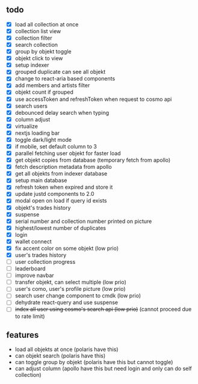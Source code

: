 ## todo

- [x] load all collection at once
- [x] collection list view
- [x] collection filter
- [x] search collection
- [x] group by objekt toggle
- [x] objekt click to view
- [x] setup indexer
- [x] grouped duplicate can see all objekt
- [x] change to react-aria based components
- [x] add members and artists filter
- [x] objekt count if grouped
- [x] use accessToken and refreshToken when request to cosmo api
- [x] search users
- [x] debounced delay search when typing
- [x] column adjust
- [x] virtualize
- [x] nextjs loading bar
- [x] toggle dark/light mode
- [x] if mobile, set default column to 3
- [x] parallel fetching user objekt for faster load
- [x] get objekt copies from database (temporary fetch from apollo)
- [x] fetch description metadata from apollo
- [x] get all objekts from indexer database
- [x] setup main database
- [x] refresh token when expired and store it
- [x] update justd components to 2.0
- [x] modal open on load if query id exists
- [x] objekt's trades history
- [x] suspense
- [x] serial number and collection number printed on picture
- [x] highest/lowest number of duplicates
- [x] login
- [x] wallet connect
- [x] fix accent color on some objekt (low prio)
- [x] user's trades history
- [ ] user collection progress
- [ ] leaderboard
- [ ] improve navbar
- [ ] transfer objekt, can select multiple (low prio)
- [ ] user's como, user's profile picture (low prio)
- [ ] search user change component to cmdk (low prio)
- [ ] dehydrate react-query and use suspense
- [ ] ~~index all user using cosmo's search api (low prio)~~ (cannot proceed due to rate limit)

## features

- load all objekts at once (polaris have this)
- can objekt search (polaris have this)
- can toggle group by objekt (polaris have this but cannot toggle)
- can adjust column (apollo have this but need login and only can do self collection)
